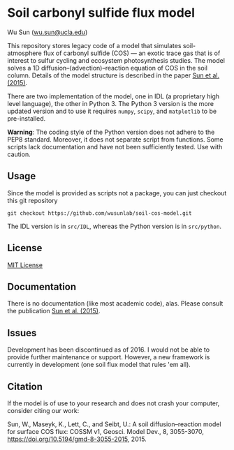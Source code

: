 # Soil carbonyl sulfide flux model

Wu Sun (wu.sun@ucla.edu)

This repository stores legacy code of a model that simulates soil-atmosphere
flux of carbonyl sulfide (COS) — an exotic trace gas that is of interest to
sulfur cycling and ecosystem photosynthesis studies. The model solves a 1D
diffusion–(advection)–reaction equation of COS in the soil column. Details of
the model structure is described in the paper [Sun et al.
(2015)](https://www.geosci-model-dev.net/8/3055/2015/).

There are two implementation of the model, one in IDL (a proprietary high level
language), the other in Python 3. The Python 3 version is the more updated
version and to use it requires `numpy`, `scipy`, and `matplotlib` to be
pre-installed.

**Warning**: The coding style of the Python version does not adhere to the PEP8
standard. Moreover, it does not separate script from functions. Some scripts
lack documentation and have not been sufficiently tested. Use with caution.

## Usage

Since the model is provided as scripts not a package, you can just checkout
this git repository

```shell
git checkout https://github.com/wusunlab/soil-cos-model.git
```

The IDL version is in `src/IDL`, whereas the Python version is in `src/python`.

## License

[MIT License](LICENSE)

## Documentation

There is no documentation (like most academic code), alas. Please consult the
publication [Sun et al. (2015)](https://www.geosci-model-dev.net/8/3055/2015/).

## Issues

Development has been discontinued as of 2016. I would not be able to provide
further maintenance or support. However, a new framework is currently in
development (one soil flux model that rules 'em all).

## Citation

If the model is of use to your research and does not crash your computer,
consider citing our work:

Sun, W., Maseyk, K., Lett, C., and Seibt, U.: A soil diffusion–reaction model
for surface COS flux: COSSM v1, Geosci. Model Dev., 8, 3055-3070,
<https://doi.org/10.5194/gmd-8-3055-2015>, 2015.
